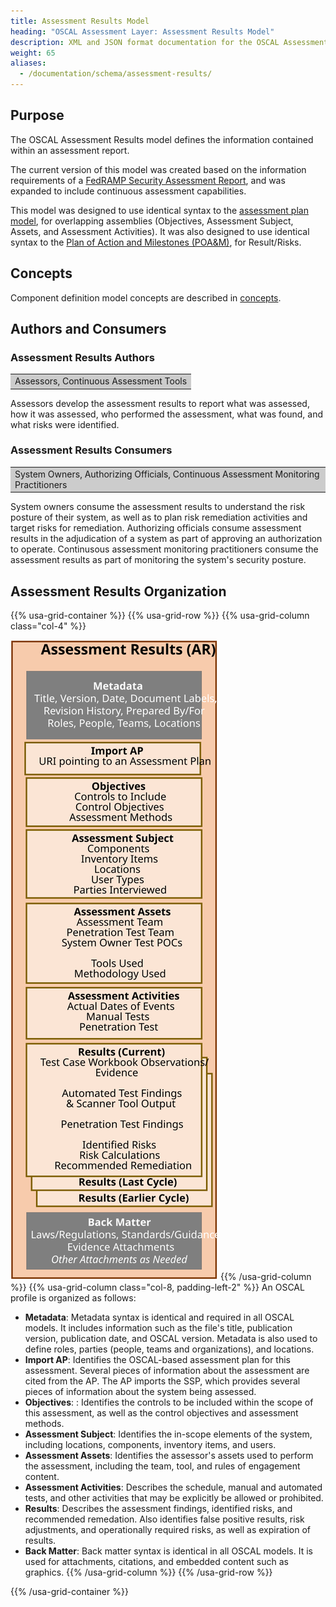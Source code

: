 ```yaml
---
title: Assessment Results Model
heading: "OSCAL Assessment Layer: Assessment Results Model"
description: XML and JSON format documentation for the OSCAL Assessment Results model, which is part of the OSCAL Assessment Results layer. These formats model the findings of a periodic or continuous assessment.
weight: 65
aliases:
  - /documentation/schema/assessment-results/
---
```




## Purpose

The OSCAL Assessment Results model defines the information contained within an assessment report.

The current version of this model was created based on the information requirements of a [FedRAMP Security Assessment Report](https://www.fedramp.gov/assets/resources/templates/FedRAMP-Annual-SAR-Template.docx), and was expanded to include continuous assessment capabilities. 

This model was designed to use identical syntax to the [assessment plan model](/documentation/schema/assessment-layer/assessment-plan/), for overlapping assemblies (Objectives, Assessment Subject, Assets, and Assessment Activities). It was also designed to use identical syntax to the [Plan of Action and Milestones (POA&M)](/documentation/schema/assessment-results-layer/poam/), for Result/Risks. 

## Concepts

Component definition model concepts are described in [concepts](../../concepts/#assessment-plan-model-concepts).

## Authors and Consumers

### Assessment Results Authors

<table><tr><td style="background-color:#cccccc; border:none">
Assessors, Continuous Assessment Tools
</td></tr></table>

Assessors develop the assessment results to report what was assessed, how it was assessed, who performed the assessment, what was found, and what risks were identified.

### Assessment Results Consumers

<table><tr><td style="background-color:#cccccc; border:none">
System Owners, Authorizing Officials, Continuous Assessment Monitoring Practitioners
</td></tr></table>

System owners consume the assessment results to understand the risk posture of their system, as well as to plan risk remediation activities and target risks for remediation.
Authorizing officials consume assessment results in the adjudication of a system as part of approving an authorization to operate.
Continusous assessment monitoring practitioners consume the assessment results as part of monitoring the system's security posture.

##  Assessment Results Organization

{{% usa-grid-container %}}
{{% usa-grid-row %}}
{{% usa-grid-column class="col-4" %}}
&nbsp;

![A diagram of the assessment results model.](assessment-results-model.svg)
{{% /usa-grid-column %}}
{{% usa-grid-column class="col-8, padding-left-2" %}}
An OSCAL profile is organized as follows:
- **Metadata**: Metadata syntax is identical and required in all OSCAL models. It includes information such as the file's title, publication version, publication date, and OSCAL version. Metadata is also used to define roles, parties (people, teams and organizations), and locations.
- **Import AP**: Identifies the OSCAL-based assessment plan for this assessment. Several pieces of information about the assessment are cited from the AP. The AP imports the SSP, which provides several pieces of information about the system being assessed. 
- **Objectives**: : Identifies the controls to be included within the scope of this assessment, as well as the control objectives and assessment methods.
- **Assessment Subject**: Identifies the in-scope elements of the system, including locations, components, inventory items, and users.
- **Assessment Assets**: Identifies the assessor's assets used to perform the assessment, including the team, tool, and rules of engagement content.
- **Assessment Activities**: Describes the schedule, manual and automated tests, and other activities that may be explicitly be allowed or prohibited. 
- **Results**: Describes the assessment findings, identified risks, and recommended remedation. Also identifies false positive results, risk adjustments, and operationally required risks, as well as expiration of results.
- **Back Matter**: Back matter syntax is identical in all OSCAL models. It is used for attachments, citations, and embedded  content such as graphics. 
{{% /usa-grid-column %}}
{{% /usa-grid-row %}}

{{% /usa-grid-container %}}
